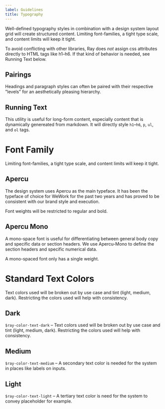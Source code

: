 ```yaml
---
label: Guidelines
title: Typography
---
```


<page-intro>Well-defined typography styles in combination with a design system layout grid will create structured content. Limiting font-families, a tight type scale, and content limits will keep it tight.</page-intro>

To avoid conflicting with other libraries, Ray does _not_ assign css attributes directly to HTML tags like h1–h6. If that kind of behavior is needed, see Running Text below.

<component
    name="All types"
    component="typography"
    variation="typography"
    >
</component>

## Pairings

<p class="ray-p3">Headings and paragraph styles can often be paired with their respective "levels" for an aesthetically pleasing hierarchy.</p>

<component
    name=".ray-h3 + .ray-p3"
    component="typography"
    variation="typography-h3p3"
    >
</component>

## Running Text

This utility is useful for long-form content, especially content that is dynamically genereated from markdown. It will directly style `h1`–`h6`, `p`, `ul`, and `ol` tags.

<component
    component="typography"
    variation="typography-running-text"
    >
</component>

# Font Family

<p class="ray-p3">Limiting font-families, a tight type scale, and content limits will keep it tight.</p>

## Apercu

The design system uses Apercu as the main typeface. It has been the typeface of choice for WeWork for the past two years and has proved to be consistent with our brand style and execution.

Font weights will be restricted to regular and bold.

## Apercu Mono

A mono-space font is useful for differentiating between general body copy and specific data or section headers. We use Apercu-Mono to define the section headers and specific numerical data.

A mono-spaced font only has a single weight.

# Standard Text Colors

<p class="ray-p3">Text colors used will be broken out by use case and tint (light, medium, dark). Restricting the colors used will help with consistency.</p>

## Dark

`$ray-color-text-dark` – Text colors used will be broken out by use case and tint (light, medium, dark). Restricting the colors used will help with consistency.

## Medium

`$ray-color-text-medium` – A secondary text color is needed for the system in places like labels on inputs.

## Light

`$ray-color-text-light` – A tertiary text color is need for the system to convey placeholder for example.
